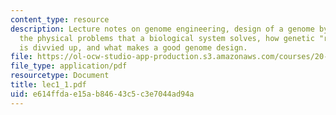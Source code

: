 ```yaml
---
content_type: resource
description: Lecture notes on genome engineering, design of a genome by considering
  the physical problems that a biological system solves, how genetic "real estate"
  is divvied up, and what makes a good genome design.
file: https://ol-ocw-studio-app-production.s3.amazonaws.com/courses/20-109-laboratory-fundamentals-in-biological-engineering-fall-2007/e614ffdae15ab84643c5c3e7044ad94a_lec1_1.pdf
file_type: application/pdf
resourcetype: Document
title: lec1_1.pdf
uid: e614ffda-e15a-b846-43c5-c3e7044ad94a
---
```

